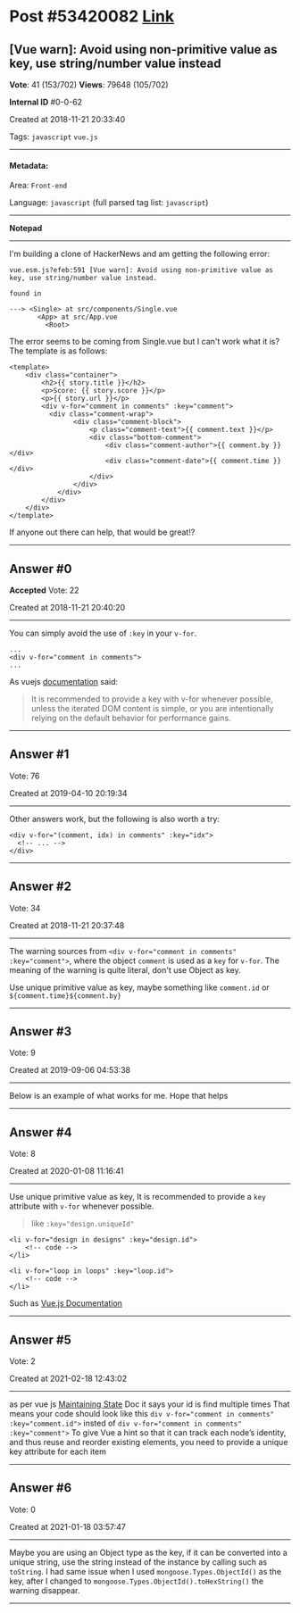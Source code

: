 
# Post \#53420082 [Link](https://stackoverflow.com/questions/53420082/)

## [Vue warn]: Avoid using non-primitive value as key, use string/number value instead

**Vote**: 41 (153/702) **Views**: 79648 (105/702) 

**Internal ID** \#0-0-62

Created at 2018-11-21 20:33:40

Tags: `javascript` `vue.js`

----------

#### Metadata:

Area: `Front-end`

Language: `javascript` (full parsed tag list: `javascript`)

----------

**Notepad**


----------

I'm building a clone of HackerNews and am getting the following error:

```
vue.esm.js?efeb:591 [Vue warn]: Avoid using non-primitive value as key, use string/number value instead.

found in

---> <Single> at src/components/Single.vue
       <App> at src/App.vue
         <Root>
```


The error seems to be coming from Single.vue but I can't work what it is? The template is as follows:

```
<template>
    <div class="container">
        <h2>{{ story.title }}</h2>
        <p>Score: {{ story.score }}</p>
        <p>{{ story.url }}</p>
        <div v-for="comment in comments" :key="comment">
          <div class="comment-wrap">
                <div class="comment-block">
                    <p class="comment-text">{{ comment.text }}</p>
                    <div class="bottom-comment">
                        <div class="comment-author">{{ comment.by }}</div>
                        <div class="comment-date">{{ comment.time }}</div>
                    </div>
                </div>
            </div>
        </div>
    </div>
</template>
```


If anyone out there can help, that would be great!?


----------
        
## Answer \#0

**Accepted** Vote: 22

Created at 2018-11-21 20:40:20

------------

You can simply avoid the use of `:key` in your `v-for`.
```
...
<div v-for="comment in comments">
...
```

As vuejs [documentation](https://v2.vuejs.org/v2/guide/list.html#key) said:
> It is recommended to provide a key with v-for whenever possible, unless the
iterated DOM content is simple, or you are intentionally relying on the
default behavior for performance gains.


------------
    
    
## Answer \#1

 Vote: 76

Created at 2019-04-10 20:19:34

------------

Other answers work, but the following is also worth a try:

```
<div v-for="(comment, idx) in comments" :key="idx">
  <!-- ... -->
</div>
```



------------
    
    
## Answer \#2

 Vote: 34

Created at 2018-11-21 20:37:48

------------

The warning sources from `<div v-for="comment in comments" :key="comment">`, where the object `comment` is used as a `key` for `v-for`. The meaning of the warning is quite literal, don't use Object as key.

Use unique primitive value as key, maybe something like `comment.id` or `${comment.time}${comment.by}`


------------
    
    
## Answer \#3

 Vote: 9

Created at 2019-09-06 04:53:38

------------

Below is an example of what works for me. Hope that helps

[](https://i.stack.imgur.com/qnV5o.png)


------------
    
    
## Answer \#4

 Vote: 8

Created at 2020-01-08 11:16:41

------------

Use unique primitive value as key,
It is recommended to provide a `key` attribute with `v-for` whenever possible.
> like `:key="design.uniqueId"`
```
<li v-for="design in designs" :key="design.id">
    <!-- code -->
</li>

<li v-for="loop in loops" :key="loop.id">
    <!-- code -->
</li>
```

Such as [Vue.js Documentation](https://v2.vuejs.org/v2/guide/list.html#Maintaining-State)


------------
    
    
## Answer \#5

 Vote: 2

Created at 2021-02-18 12:43:02

------------

as per vue js [Maintaining State](https://v2.vuejs.org/v2/guide/list.html#Maintaining-State) Doc it says your id is find multiple times
That means your code should look like this
`div v-for="comment in comments" :key="comment.id">`
insted of
`div v-for="comment in comments" :key="comment">`
To give Vue a hint so that it can track each node’s identity, and thus reuse and reorder existing elements, you need to provide a unique key attribute for each item


------------
    
    
## Answer \#6

 Vote: 0

Created at 2021-01-18 03:57:47

------------

Maybe you are using an Object type as the key, if it can be converted into a unique string, use the string instead of the instance by calling such as `toString`.
I had same issue when I used `mongoose.Types.ObjectId()` as the key, after I changed to `mongoose.Types.ObjectId().toHexString()` the warning disappear.


------------
    
    